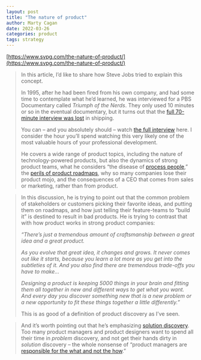 ```yaml
---
layout: post
title: "The nature of product"
author: Marty Cagan
date: 2022-03-26
categories: product
tags: strategy
---
```


[https://www.svpg.com/the-nature-of-product/](https://www.svpg.com/the-nature-of-product/) 

> In this article, I’d like to share how Steve Jobs tried to explain this concept.
>
> In 1995, after he had been fired from his own company, and had some time to contemplate what he’d learned, he was interviewed for a PBS Documentary called *Triumph of the Nerds*. They only used 10 minutes or so in the eventual documentary, but it turns out that the [full 70-minute interview was lost](https://en.wikipedia.org/wiki/Steve_Jobs:_The_Lost_Interview) in shipping. 
>
> You can – and you absolutely should – watch [the full interview](https://www.amazon.com/gp/video/detail/amzn1.dv.gti.e2aaf884-b3f2-16c8-14d0-187823c15858) here. I consider the hour you’ll spend watching this very likely one of the most valuable hours of your professional development.
>
> He covers a wide range of product topics, including the nature of technology-powered products, but also the dynamics of strong product teams, what he considers “the disease of [process people](https://svpg.com/process-people/),” the [perils of product roadmaps](https://svpg.com/the-inconvenient-truth-about-product/), why so many companies lose their product mojo, and the consequences of a CEO that comes from sales or marketing, rather than from product. 

> In this discussion, he is trying to point out that the common problem of stakeholders or customers picking their favorite ideas, and putting them on roadmaps, and how just telling their feature-teams to “build it” is destined to result in bad products. He is trying to contrast that with how product works in strong product companies:
>
> *“There’s just a tremendous amount of craftsmanship between a great idea and a great product.* 
>
> *As you evolve that great idea, it changes and grows. It never comes out like it starts, because you learn a lot more as you get into the subtleties of it. And you also find there are tremendous trade-offs you have to make…* 
>
> *Designing a product is keeping 5000 things in your brain and fitting them all together in new and different ways to get what you want. And every day you discover something new that is a new problem or a new opportunity to fit these things together a little differently.”* 
>
> This is as good of a definition of product discovery as I’ve seen. 

> And it’s worth pointing out that he’s emphasizing [solution discovery](https://svpg.com/discovery-problem-vs-solution/). Too many product managers and product designers want to spend all their time in *problem* discovery, and not get their hands dirty in *solution* discovery – the whole nonsense of “product managers are [responsible for the what and not the how](https://svpg.com/the-biggest-risk/).”
